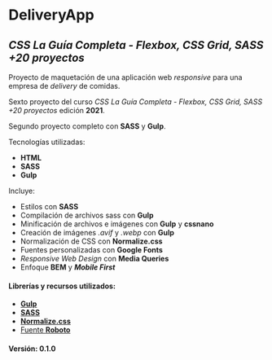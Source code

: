 # DeliveryApp


## _CSS La Guía Completa - Flexbox, CSS Grid, SASS +20 proyectos_


Proyecto de maquetación de una aplicación web _responsive_ para una empresa de _delivery_ de comidas.


Sexto proyecto del curso _CSS La Guía Completa - Flexbox, CSS Grid, SASS +20 proyectos_ edición **2021**.


Segundo proyecto completo con **SASS** y **Gulp**.


Tecnologías utilizadas:
+ **HTML**
+ **SASS**
+ **Gulp**


Incluye:
+ Estilos con **SASS**
+ Compilación de archivos sass con **Gulp**
+ Minificación de archivos e imágenes con **Gulp** y **cssnano**
+ Creación de imágenes _.avif_ y _.webp_ con **Gulp**
+ Normalización de CSS con **Normalize.css**
+ Fuentes personalizadas con **Google Fonts**
+ _Responsive Web Design_ con **Media Queries**
+ Enfoque **BEM** y **_Mobile First_**


#### Librerías y recursos utilizados:
- [**Gulp**](https://gulpjs.com/)
- [**SASS**](https://sass-lang.com/)
- [**Normalize.css**](https://necolas.github.io/normalize.css/)
- [Fuente **Roboto**](https://fonts.google.com/specimen/Roboto)


#### Versión: 0.1.0
